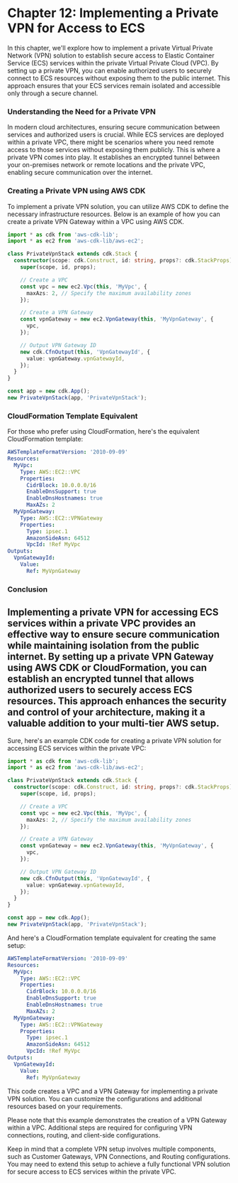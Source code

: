 # Chapter 12: Implementing a Private VPN for Access to ECS

In this chapter, we'll explore how to implement a private Virtual Private Network (VPN) solution to establish secure access to Elastic Container Service (ECS) services within the private Virtual Private Cloud (VPC). By setting up a private VPN, you can enable authorized users to securely connect to ECS resources without exposing them to the public internet. This approach ensures that your ECS services remain isolated and accessible only through a secure channel.

### Understanding the Need for a Private VPN

In modern cloud architectures, ensuring secure communication between services and authorized users is crucial. While ECS services are deployed within a private VPC, there might be scenarios where you need remote access to those services without exposing them publicly. This is where a private VPN comes into play. It establishes an encrypted tunnel between your on-premises network or remote locations and the private VPC, enabling secure communication over the internet.

### Creating a Private VPN using AWS CDK

To implement a private VPN solution, you can utilize AWS CDK to define the necessary infrastructure resources. Below is an example of how you can create a private VPN Gateway within a VPC using AWS CDK.

```typescript
import * as cdk from 'aws-cdk-lib';
import * as ec2 from 'aws-cdk-lib/aws-ec2';

class PrivateVpnStack extends cdk.Stack {
  constructor(scope: cdk.Construct, id: string, props?: cdk.StackProps) {
    super(scope, id, props);

    // Create a VPC
    const vpc = new ec2.Vpc(this, 'MyVpc', {
      maxAzs: 2, // Specify the maximum availability zones
    });

    // Create a VPN Gateway
    const vpnGateway = new ec2.VpnGateway(this, 'MyVpnGateway', {
      vpc,
    });

    // Output VPN Gateway ID
    new cdk.CfnOutput(this, 'VpnGatewayId', {
      value: vpnGateway.vpnGatewayId,
    });
  }
}

const app = new cdk.App();
new PrivateVpnStack(app, 'PrivateVpnStack');
```

### CloudFormation Template Equivalent

For those who prefer using CloudFormation, here's the equivalent CloudFormation template:

```yaml
AWSTemplateFormatVersion: '2010-09-09'
Resources:
  MyVpc:
    Type: AWS::EC2::VPC
    Properties:
      CidrBlock: 10.0.0.0/16
      EnableDnsSupport: true
      EnableDnsHostnames: true
      MaxAZs: 2
  MyVpnGateway:
    Type: AWS::EC2::VPNGateway
    Properties:
      Type: ipsec.1
      AmazonSideAsn: 64512
      VpcId: !Ref MyVpc
Outputs:
  VpnGatewayId:
    Value:
      Ref: MyVpnGateway
```

### Conclusion

Implementing a private VPN for accessing ECS services within a private VPC provides an effective way to ensure secure communication while maintaining isolation from the public internet. By setting up a private VPN Gateway using AWS CDK or CloudFormation, you can establish an encrypted tunnel that allows authorized users to securely access ECS resources. This approach enhances the security and control of your architecture, making it a valuable addition to your multi-tier AWS setup.
---

Sure, here's an example CDK code for creating a private VPN solution for accessing ECS services within the private VPC:

```typescript
import * as cdk from 'aws-cdk-lib';
import * as ec2 from 'aws-cdk-lib/aws-ec2';

class PrivateVpnStack extends cdk.Stack {
  constructor(scope: cdk.Construct, id: string, props?: cdk.StackProps) {
    super(scope, id, props);

    // Create a VPC
    const vpc = new ec2.Vpc(this, 'MyVpc', {
      maxAzs: 2, // Specify the maximum availability zones
    });

    // Create a VPN Gateway
    const vpnGateway = new ec2.VpnGateway(this, 'MyVpnGateway', {
      vpc,
    });

    // Output VPN Gateway ID
    new cdk.CfnOutput(this, 'VpnGatewayId', {
      value: vpnGateway.vpnGatewayId,
    });
  }
}

const app = new cdk.App();
new PrivateVpnStack(app, 'PrivateVpnStack');
```

And here's a CloudFormation template equivalent for creating the same setup:

```yaml
AWSTemplateFormatVersion: '2010-09-09'
Resources:
  MyVpc:
    Type: AWS::EC2::VPC
    Properties:
      CidrBlock: 10.0.0.0/16
      EnableDnsSupport: true
      EnableDnsHostnames: true
      MaxAZs: 2
  MyVpnGateway:
    Type: AWS::EC2::VPNGateway
    Properties:
      Type: ipsec.1
      AmazonSideAsn: 64512
      VpcId: !Ref MyVpc
Outputs:
  VpnGatewayId:
    Value:
      Ref: MyVpnGateway
```

This code creates a VPC and a VPN Gateway for implementing a private VPN solution. You can customize the configurations and additional resources based on your requirements.

Please note that this example demonstrates the creation of a VPN Gateway within a VPC. Additional steps are required for configuring VPN connections, routing, and client-side configurations.

Keep in mind that a complete VPN setup involves multiple components, such as Customer Gateways, VPN Connections, and Routing configurations. You may need to extend this setup to achieve a fully functional VPN solution for secure access to ECS services within the private VPC.